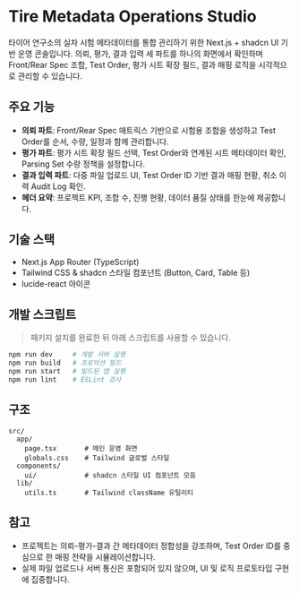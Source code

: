 # Tire Metadata Operations Studio

타이어 연구소의 실차 시험 메타데이터를 통합 관리하기 위한 Next.js + shadcn UI 기반 운영 콘솔입니다. 의뢰, 평가, 결과 입력 세 파트를 하나의 화면에서 확인하며 Front/Rear Spec 조합, Test Order, 평가 시트 확장 필드, 결과 매핑 로직을 시각적으로 관리할 수 있습니다.

## 주요 기능

- **의뢰 파트**: Front/Rear Spec 매트릭스 기반으로 시험용 조합을 생성하고 Test Order를 순서, 수량, 일정과 함께 관리합니다.
- **평가 파트**: 평가 시트 확장 필드 선택, Test Order와 연계된 시트 메타데이터 확인, Parsing Set 수량 정책을 설정합니다.
- **결과 입력 파트**: 다중 파일 업로드 UI, Test Order ID 기반 결과 매핑 현황, 취소 이력 Audit Log 확인.
- **헤더 요약**: 프로젝트 KPI, 조합 수, 진행 현황, 데이터 품질 상태를 한눈에 제공합니다.

## 기술 스택

- Next.js App Router (TypeScript)
- Tailwind CSS & shadcn 스타일 컴포넌트 (Button, Card, Table 등)
- lucide-react 아이콘

## 개발 스크립트

> 패키지 설치를 완료한 뒤 아래 스크립트를 사용할 수 있습니다.

```bash
npm run dev     # 개발 서버 실행
npm run build   # 프로덕션 빌드
npm run start   # 빌드된 앱 실행
npm run lint    # ESLint 검사
```

## 구조

```
src/
  app/
    page.tsx       # 메인 운영 화면
    globals.css    # Tailwind 글로벌 스타일
  components/
    ui/            # shadcn 스타일 UI 컴포넌트 모음
  lib/
    utils.ts       # Tailwind className 유틸리티
```

## 참고

- 프로젝트는 의뢰-평가-결과 간 메타데이터 정합성을 강조하며, Test Order ID를 중심으로 한 매핑 전략을 시뮬레이션합니다.
- 실제 파일 업로드나 서버 통신은 포함되어 있지 않으며, UI 및 로직 프로토타입 구현에 집중합니다.
